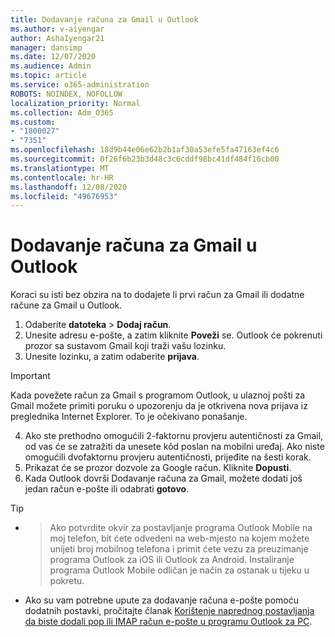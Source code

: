 ```yaml
---
title: Dodavanje računa za Gmail u Outlook
ms.author: v-aiyengar
author: AshaIyengar21
manager: dansimp
ms.date: 12/07/2020
ms.audience: Admin
ms.topic: article
ms.service: o365-administration
ROBOTS: NOINDEX, NOFOLLOW
localization_priority: Normal
ms.collection: Adm_O365
ms.custom:
- "1800027"
- "7351"
ms.openlocfilehash: 18d9b44e06e62b2b1af30a53efe5fa47163ef4c6
ms.sourcegitcommit: 0f26f6b23b3d48c3c6cddf98bc41df484f16cb00
ms.translationtype: MT
ms.contentlocale: hr-HR
ms.lasthandoff: 12/08/2020
ms.locfileid: "49676953"
---
```

# <a name="add-a-gmail-account-to-outlook"></a>Dodavanje računa za Gmail u Outlook

Koraci su isti bez obzira na to dodajete li prvi račun za Gmail ili dodatne račune za Gmail u Outlook.

1. Odaberite **datoteka**  >  **Dodaj račun**.
1. Unesite adresu e-pošte, a zatim kliknite **Poveži** se. Outlook će pokrenuti prozor sa sustavom Gmail koji traži vašu lozinku. 
1. Unesite lozinku, a zatim odaberite **prijava**.
> [!IMPORTANT]
> Kada povežete račun za Gmail s programom Outlook, u ulaznoj pošti za Gmail možete primiti poruku o upozorenju da je otkrivena nova prijava iz preglednika Internet Explorer. To je očekivano ponašanje.
4. Ako ste prethodno omogućili 2-faktornu provjeru autentičnosti za Gmail, od vas će se zatražiti da unesete kôd poslan na mobilni uređaj. Ako niste omogućili dvofaktornu provjeru autentičnosti, prijeđite na šesti korak.
1. Prikazat će se prozor dozvole za Google račun. Kliknite **Dopusti**.
1. Kada Outlook dovrši Dodavanje računa za Gmail, možete dodati još jedan račun e-pošte ili odabrati **gotovo**.
> [!TIP]
- > Ako potvrdite okvir za postavljanje programa Outlook Mobile na moj telefon, bit ćete odvedeni na web-mjesto na kojem možete unijeti broj mobilnog telefona i primit ćete vezu za preuzimanje programa Outlook za iOS ili Outlook za Android. Instaliranje programa Outlook Mobile odličan je način za ostanak u tijeku u pokretu.
- Ako su vam potrebne upute za dodavanje računa e-pošte pomoću dodatnih postavki, pročitajte članak [Korištenje naprednog postavljanja da biste dodali pop ili IMAP račun e-pošte u programu Outlook za PC](https://support.microsoft.com/office/change-or-update-email-account-settings-in-outlook-for-windows-560a9065-3c3a-4ec5-a24f-cdb9a8d622a2#bkmk_advanced).
